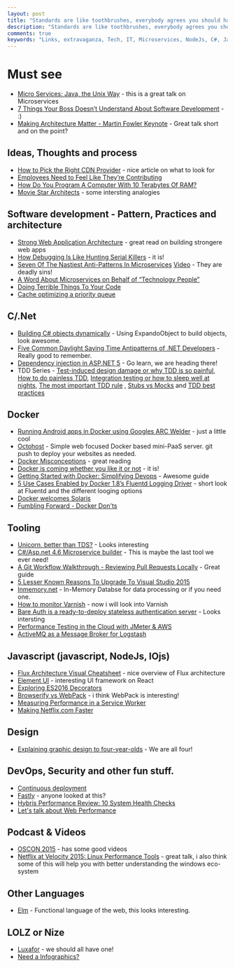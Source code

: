 ```yaml
---
layout: post
title: "Standards are like toothbrushes, everybody agrees you should have one, but no one wants to use yours."
description: "Standards are like toothbrushes, everybody agrees you should have one, but no one wants to use yours."
comments: true
keywords: "Links, extravaganza, Tech, IT, Microservices, NodeJs, C#, Javascript, Solution architecture"
---
```

#  Must see #
 * [Micro Services: Java, the Unix Way](http://www.infoq.com/presentations/Micro-Services) - this is a great talk on Microservices
 * [7 Things Your Boss Doesn’t Understand About Software Development](http://simpleprogrammer.com/2015/08/03/7-things-your-boss-doesnt-understand-about-software-development/) - :) 
 * [Making Architecture Matter - Martin Fowler Keynote](https://www.youtube.com/watch?v=DngAZyWMGR0) - Great talk short and on the point? 

##  Ideas, Thoughts and process ##
 * [How to Pick the Right CDN Provider](http://blog.catchpoint.com/2015/08/03/choosing-cdn-provider/) - nice article on what to look for
 * [Employees Need to Feel Like They’re Contributing](https://experiencematters.wordpress.com/2015/07/30/employees-need-to-feel-like-theyre-contributing/)
 * [How Do You Program A Computer With 10 Terabytes Of RAM?](http://highscalability.com/blog/2015/8/5/how-do-you-program-a-computer-with-10-terabytes-of-ram.html) 
 * [Movie Star Architects](http://www.enterpriseintegrationpatterns.com/ramblings/88_moviestararchitects.html) - some intersting analogies

##  Software development - Pattern, Practices and architecture ##
 * [Strong Web Application Architecture](http://www.artofsoftwaredevelopment.com/architecture/good-architecture) - great read on building strongere web apps
 * [How Debugging Is Like Hunting Serial Killers](http://highscalability.com/blog/2015/7/30/how-debugging-is-like-hunting-serial-killers.html) - it is!
 * [Seven Of The Nastiest Anti-Patterns In Microservices](http://highscalability.com/blog/2015/8/3/seven-of-the-nastiest-anti-patterns-in-microservices.html) [Video](https://www.parleys.com/tutorial/seven-deadly-sins-microservices) - They are deadly sins!
 * [A Word About Microservices on Behalf of “Technology People”](http://thenewstack.io/word-microservices-behalf-technology-people/)
 * [Doing Terrible Things To Your Code](http://blog.codinghorror.com/doing-terrible-things-to-your-code/)
 * [Cache optimizing a priority queue](http://playfulprogramming.blogspot.dk/2015/08/cache-optimizing-priority-queue.html)
 
##  C/.Net ##
 * [Building C# objects dynamically](http://radar.oreilly.com/2015/07/building-c-objects-dynamically.html) - Using ExpandoObject to build objects, look awesome.
 * [Five Common Daylight Saving Time Antipatterns of .NET Developers](http://codeofmatt.com/2015/03/06/common-daylight-saving-time-mistakes-for-net-developers/) - Really good to remember.
 * [Dependency injection in ASP.NET 5](http://gunnarpeipman.com/2015/08/dependency-injection-in-asp-net-5/) - Go learn, we are heading there!
 * TDD Series - [Test-induced design damage or why TDD is so painful](http://enterprisecraftsmanship.com/2015/06/29/test-induced-design-damage-or-why-tdd-is-so-painful/), [How to do painless TDD](http://enterprisecraftsmanship.com/2015/06/29/test-induced-design-damage-or-why-tdd-is-so-painful/), [Integration testing or how to sleep well at nights](http://enterprisecraftsmanship.com/2015/06/29/test-induced-design-damage-or-why-tdd-is-so-painful/), [The most important TDD rule](http://enterprisecraftsmanship.com/2015/06/29/test-induced-design-damage-or-why-tdd-is-so-painful/) , [Stubs vs Mocks](http://enterprisecraftsmanship.com/2015/06/29/test-induced-design-damage-or-why-tdd-is-so-painful/) and [TDD best practices](http://enterprisecraftsmanship.com/2015/06/29/test-induced-design-damage-or-why-tdd-is-so-painful/)

## Docker ##
  * [Running Android apps in Docker using Googles ARC Welder](http://thshaw.blogspot.ie/2015/07/running-android-apps-in-docker-using.html?mkt_tok=3RkMMJWWfF9wsRonuqTMZKXonjHpfsX54%2B0uXKK1lMI%2F0ER3fOvrPUfGjI4ATsNrI%2BSLDwEYGJlv6SgFQ7LMMaZq1rgMXBk%3D) - just a little cool
  * [Octohost](http://www.octohost.io/) - Simple web focused Docker based mini-PaaS server. git push to deploy your websites as needed.
  * [Docker Misconceptions](https://valdhaus.co/writings/docker-misconceptions/) - great reading
  * [Docker is coming whether you like it or not](http://codebetter.com/kylebaley/2015/08/04/docker-is-coming-whether-you-like-it-or-not/) - it is!
  * [Getting Started with Docker: Simplifying Devops](http://www.toptal.com/devops/getting-started-with-docker-simplifying-devops) - Awesome guide
  * [5 Use Cases Enabled by Docker 1.8’s Fluentd Logging Driver](http://blog.treasuredata.com/blog/2015/08/03/5-use-cases-docker-fluentd/?mkt_tok=3RkMMJWWfF9wsRonuqTMZKXonjHpfsX54%2B0uXKK1lMI%2F0ER3fOvrPUfGjI4ATsNrI%2BSLDwEYGJlv6SgFQ7LMMaZq1rgMXBk%3D) - short look at Fluentd and the different looging options
  * [Docker welcomes Solaris](http://www.alaincyr.com/post/125462855005/docker-welcomes-solaris)
  * [Fumbling Forward - Docker Don'ts](https://www.youtube.com/watch?v=N4PzshbeiGE)

 
##  Tooling  ##
  * [Unicorn, better than TDS?](https://github.com/kamsar/Unicorn) - Looks interesting
  * [C#/Asp.net 4.6 Microservice builder](https://github.com/mrowa44/emojify) - This is maybe the last tool we ever need!
  * [A Git Workflow Walkthrough - Reviewing Pull Requests Locally](https://bocoup.com/weblog/git-workflow-walkthrough-reviewing-pull-requests-local/) - Great guide
  * [5 Lesser Known Reasons To Upgrade To Visual Studio 2015](http://www.cognim.co.uk/5-lesser-known-reasons-to-upgrade-to-visual-studio-2015/)
  * [Inmemory.net](http://inmemory.net/) - In-Memory Databse for data processing or if you need one.
  * [How to monitor Varnish](https://www.datadoghq.com/blog/how-to-monitor-varnish/) - now i will look into Varnish
  * [Bare Auth is a ready-to-deploy stateless authentication server](https://github.com/lapwinglabs/bare-auth) - Looks intersting
  * [Performance Testing in the Cloud with JMeter & AWS](http://www.artofsoftwaredevelopment.com/performance/performance-testing-in-the-cloud-with-jmeter-aws)
  * [ActiveMQ as a Message Broker for Logstash](http://www.javacodegeeks.com/2015/08/activemq-as-a-message-broker-for-logstash.html)

##  Javascript (javascript, NodeJs, IOjs) ##
 * [Flux Architecture Visual Cheatsheet](http://danmaz74.me/2015/07/27/flux-architecture-visual-cheatsheet) - nice overview of Flux architecture
 * [Element UI](http://elemental-ui.com/) - interesting UI framework on React
 * [Exploring ES2016 Decorators](https://medium.com/google-developers/exploring-es7-decorators-76ecb65fb841)
 * [Browserify vs WebPack](https://medium.com/@housecor/browserify-vs-webpack-b3d7ca08a0a9) - i think WebPack is interesting!
 * [Measuring Performance in a Service Worker](https://developers.google.com/web/updates/2015/07/measuring-performance-in-a-service-worker)
 * [Making Netflix.com Faster](http://techblog.netflix.com/2015/08/making-netflixcom-faster.html)

##  Design ##
  * [Explaining graphic design to four-year-olds](https://medium.com/@deanvipond/explaining-graphic-design-to-four-year-olds-fe9257ffaf3d) - We are all four!

##  DevOps, Security and other fun stuff.  ##
 * [Continuous deployment](https://lostechies.com/gabrielschenker/2015/08/03/continuous-deployment/)
 * [Fastly](https://www.fastly.com/) - anyone looked at this?
 * [Hybris Performance Review: 10 System Health Checks](http://apmblog.dynatrace.com/2015/08/04/hybris-performance-review-10-system-health-checks/)
 * [Let's talk about Web Performance](http://ponyfoo.com/articles/talk-about-web-performance)

##  Podcast & Videos ##
  * [OSCON 2015](https://www.youtube.com/watch?v=RNdD9Id7Ae8&index=1&list=PL055Epbe6d5YhDchEvY3O4nIuSLYyrx7K) - has some good videos
  * [Netflix at Velocity 2015: Linux Performance Tools](http://techblog.netflix.com/2015/08/netflix-at-velocity-2015-linux.html) - great talk, i also think some of this will help you with better understanding the windows eco-system

##  Other Languages ##
  * [Elm](http://elm-lang.org/) - Functional language of the web, this looks interesting.
 
##  LOLZ or Nize ##
  * [Luxafor](http://luxafor.com/) - we should all have one!
  * [Need a Infographics?](https://www.pinterest.com/perfplanet/wpo-infographics/)
